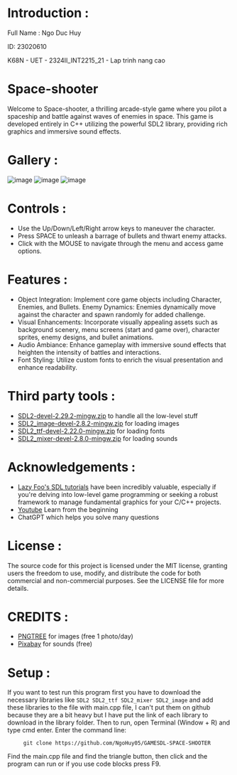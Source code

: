 # Introduction :
Full Name : Ngo Duc Huy

ID: 23020610

K68N - UET - 2324II_INT2215_21 - Lap trinh nang cao

# Space-shooter
Welcome to Space-shooter, a thrilling arcade-style game where you pilot a spaceship and battle against waves of enemies in space. This game is developed entirely in C++ utilizing the powerful SDL2 library, providing rich graphics and immersive sound effects.

# Gallery :

![image](https://github.com/NgoHuy05/Space-shooter---gameSDL/assets/160807769/2841febd-90c9-4a9d-836f-40f68be95505)
![image](https://github.com/NgoHuy05/Space-shooter---gameSDL/assets/160807769/cc087d70-f9ee-4909-805c-b50ee5e2adfd)
![image](https://github.com/NgoHuy05/GAMESDL-SPACE-SHOOTER/assets/160807769/25269135-3088-4d47-81f1-8c12271f9349)

# Controls :
- Use the Up/Down/Left/Right arrow keys to maneuver the character.
- Press SPACE to unleash a barrage of bullets and thwart enemy attacks.
- Click with the MOUSE to navigate through the menu and access game options.

# Features :
- Object Integration: Implement core game objects including Character, Enemies, and Bullets.
Enemy Dynamics: Enemies dynamically move against the character and spawn randomly for added challenge.
- Visual Enhancements: Incorporate visually appealing assets such as background scenery, menu screens (start and game over), character sprites, enemy designs, and bullet animations.
- Audio Ambiance: Enhance gameplay with immersive sound effects that heighten the intensity of battles and interactions.
- Font Styling: Utilize custom fonts to enrich the visual presentation and enhance readability.

# Third party tools :
- [SDL2-devel-2.29.2-mingw.zip](https://github.com/libsdl-org/SDL/releases/tag/prerelease-2.29.2) to handle all the low-level stuff
- [SDL2_image-devel-2.8.2-mingw.zip](https://github.com/libsdl-org/SDL_image/releases/tag/release-2.8.2) for loading images
- [SDL2_ttf-devel-2.22.0-mingw.zip](https://github.com/libsdl-org/SDL_ttf/releases/tag/release-2.22.0) for loading fonts
- [SDL2_mixer-devel-2.8.0-mingw.zip](https://github.com/libsdl-org/SDL_mixer/releases/tag/release-2.8.0) for loading sounds

# Acknowledgements :
- [Lazy Foo's SDL tutorials](https://lazyfoo.net/tutorials/SDL/index.php) have been incredibly valuable, especially if you're delving into low-level game programming or seeking a robust framework to manage fundamental graphics for your C/C++ projects.
- [Youtube](https://www.youtube.com/watch?v=k1JGvJU707k&list=PLR7NDiX0QsfQQ2iFXsXepwH46wf3D4Y4C) Learn from the beginning
- ChatGPT which helps you solve many questions

# License : 
The source code for this project is licensed under the MIT license, granting users the freedom to use, modify, and distribute the code for both commercial and non-commercial purposes. See the LICENSE file for more details.

# CREDITS :
- [PNGTREE](https://vi.pngtree.com/) for images (free 1 photo/day)
- [Pixabay](https://pixabay.com/vi/sound-effects/search/wav/) for sounds (free)

# Setup :
If you want to test run this program first you have to download the necessary libraries like ```SDL2 SDL2_ttf SDL2_mixer SDL2_image``` and add these libraries to the file with main.cpp file, I can't put them on github because they are a bit heavy but I have put the link of each library to download in the library folder.
Then to run, open Terminal (Window + R) and type cmd enter.
Enter the command line:

         git clone https://github.com/NgoHuy05/GAMESDL-SPACE-SHOOTER
         
Find the main.cpp file and find the triangle button, then click and the program can run or if you use code blocks press F9.
